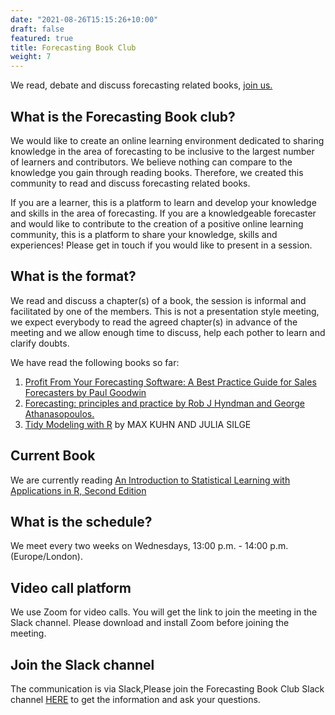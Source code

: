 ```yaml
---
date: "2021-08-26T15:15:26+10:00"
draft: false
featured: true
title: Forecasting Book Club
weight: 7
---
```


We read, debate and discuss forecasting related books, [join us.](https://join.slack.com/t/fbc-cv37548/shared_invite/zt-n2z4du5v-uG_oobOs8fpMFnDZaMqHyg)

## What is the Forecasting Book club?

We would like to create an online learning environment dedicated to sharing knowledge in the area of forecasting to be inclusive to the largest number of learners and contributors. We believe nothing can compare to the knowledge you gain through reading books. Therefore, we created this community to read and discuss forecasting related books.

If you are a learner, this is a platform to learn and develop your knowledge and skills in the area of forecasting. If you are a knowledgeable forecaster and would like to contribute to the creation of a positive online learning community, this is a platform to share your knowledge, skills and experiences! Please get in touch if you would like to present in a session.

## What is the format?

We read and discuss a chapter(s) of a book, the session is informal and facilitated by one of the members. This is not a presentation style meeting, we expect everybody to read the agreed chapter(s) in advance of the meeting and we allow enough time to discuss, help each pother to learn and clarify doubts.

We have read the following books so far:

1. [Profit From Your Forecasting Software: A Best Practice Guide for Sales Forecasters by Paul Goodwin](https://www.amazon.co.uk/Profit-Your-Forecasting-Software-Forecasters/dp/1119414571)
2. [Forecasting: principles and practice by Rob J Hyndman and George Athanasopoulos.](https://otexts.com/fpp3/)
3. [Tidy Modeling with R](https://www.tmwr.org/) by MAX KUHN AND JULIA SILGE

## Current Book

We are currently reading [An Introduction to Statistical Learning with Applications in R, Second Edition](https://www.statlearning.com/)

## What is the schedule?

We meet every two weeks on Wednesdays, 13:00 p.m. - 14:00 p.m. (Europe/London).

## Video call platform

We use Zoom for video calls. You will get the link to join the meeting in the Slack channel. Please download and install Zoom before joining the meeting.

## Join the Slack channel

The communication is via Slack,Please join the Forecasting Book Club Slack channel [HERE](https://join.slack.com/t/fbc-cv37548/shared_invite/zt-n2z4du5v-uG_oobOs8fpMFnDZaMqHyg) to get the information and ask your questions. 

